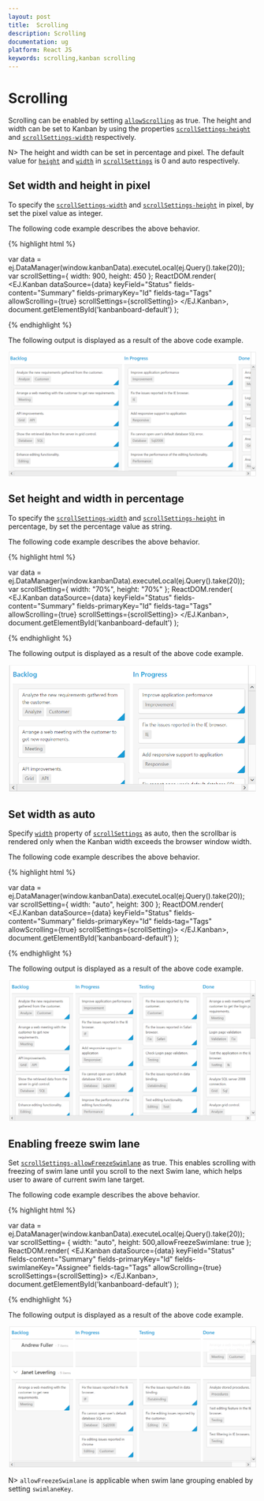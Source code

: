 ```yaml
---
layout: post
title:  Scrolling
description: Scrolling
documentation: ug
platform: React JS
keywords: scrolling,kanban scrolling
---
```


# Scrolling

Scrolling can be enabled by setting [`allowScrolling`](https://help.syncfusion.com/api/js/ejkanban#members:allowscrolling) as true. The height and width can be set to Kanban by using the properties [`scrollSettings-height`](https://help.syncfusion.com/api/js/ejkanban#members:scrollsettings-height) and [`scrollSettings-width`](https://help.syncfusion.com/api/js/ejkanban#members:scrollsettings-width) respectively.

N> The height and width can be set in percentage and pixel. The default value for [`height`](https://help.syncfusion.com/api/js/ejkanban#members:scrollsettings-height) and [`width`](https://help.syncfusion.com/api/js/ejkanban#members:scrollsettings-width) in [`scrollSettings`](https://help.syncfusion.com/api/js/ejkanban#members:scrollsettings) is 0 and auto respectively.

## Set width and height in pixel

To specify the [`scrollSettings-width`](https://help.syncfusion.com/api/js/ejkanban#members:scrollsettings-width) and [`scrollSettings-height`](https://help.syncfusion.com/api/js/ejkanban#members:scrollsettings-height) in pixel, by set the pixel value as integer.

The following code example describes the above behavior.

{% highlight html %}

var data = ej.DataManager(window.kanbanData).executeLocal(ej.Query().take(20));
var scrollSetting={
	        width: 900,
            height: 450
};
ReactDOM.render(
<EJ.Kanban dataSource={data} keyField="Status" fields-content="Summary" fields-primaryKey="Id" fields-tag="Tags" allowScrolling={true} scrollSettings={scrollSetting}>
    <columns>
		<column headerText="Backlog" key="Open"></column>
		<column headerText="In Progress" key="InProgress"></column>
	    <column headerText="Done" key="Close"></column>
	</columns>
</EJ.Kanban>,
   document.getElementById('kanbanboard-default')
);

{% endhighlight %}

The following output is displayed as a result of the above code example.

![](Scrolling_images/scroll_img1.png)

## Set height and width in percentage

To specify the [`scrollSettings-width`](https://help.syncfusion.com/api/js/ejkanban#members:scrollsettings-width) and [`scrollSettings-height`](https://help.syncfusion.com/api/js/ejkanban#members:scrollsettings-height) in percentage, by set the percentage value as string.

The following code example describes the above behavior.


{% highlight html %}

var data = ej.DataManager(window.kanbanData).executeLocal(ej.Query().take(20));
var scrollSetting={
	        width: "70%", height: "70%"
};
ReactDOM.render(
<EJ.Kanban dataSource={data} keyField="Status" fields-content="Summary" fields-primaryKey="Id" fields-tag="Tags" allowScrolling={true} scrollSettings={scrollSetting}>
    <columns>
		<column headerText="Backlog" key="Open"></column>
		<column headerText="In Progress" key="InProgress"></column>
	    <column headerText="Done" key="Close"></column>
	</columns>
</EJ.Kanban>,
   document.getElementById('kanbanboard-default')
);

{% endhighlight %}


The following output is displayed as a result of the above code example.

![](Scrolling_images/scroll_img2.png)

## Set width as auto

Specify [`width`](https://help.syncfusion.com/api/js/ejkanban#members:scrollsettings-width) property of [`scrollSettings`](https://help.syncfusion.com/api/js/ejkanban#members:scrollsettings) as auto, then the scrollbar is rendered only when the Kanban width exceeds the browser window width.

The following code example describes the above behavior.

{% highlight html %}

var data = ej.DataManager(window.kanbanData).executeLocal(ej.Query().take(20));
var scrollSetting={
	        width: "auto", height: 300
};
ReactDOM.render(
<EJ.Kanban dataSource={data} keyField="Status" fields-content="Summary" fields-primaryKey="Id" fields-tag="Tags" allowScrolling={true} scrollSettings={scrollSetting}>
    <columns>
		<column headerText="Backlog" key="Open"></column>
		<column headerText="In Progress" key="InProgress"></column>
	    <column headerText="Done" key="Close"></column>
	</columns>
</EJ.Kanban>,
   document.getElementById('kanbanboard-default')
);

{% endhighlight %}  

The following output is displayed as a result of the above code example.

![](Scrolling_images/scroll_img3.png)

## Enabling freeze swim lane

Set [`scrollSettings-allowFreezeSwimlane`](https://help.syncfusion.com/api/js/ejkanban#members:scrollsettings-allowfreezeswimlane) as true. This enables scrolling with freezing of swim lane until you scroll to the next Swim lane, which helps user to aware of current swim lane target.

The following code example describes the above behavior.

{% highlight html %}

var data = ej.DataManager(window.kanbanData).executeLocal(ej.Query().take(20));
var scrollSetting= { width: "auto", height: 500,allowFreezeSwimlane: true };
ReactDOM.render(
<EJ.Kanban dataSource={data} keyField="Status" fields-content="Summary" fields-primaryKey="Id" fields-swimlaneKey="Assignee" fields-tag="Tags" allowScrolling={true} scrollSettings={scrollSetting}>
    <columns>
		<column headerText="Backlog" key="Open"></column>
		<column headerText="In Progress" key="InProgress"></column>
		<column headerText="Testing" key="Testing"></column>
	    <column headerText="Done" key="Close"></column>
	</columns>
</EJ.Kanban>,
   document.getElementById('kanbanboard-default')
);

{% endhighlight %}

The following output is displayed as a result of the above code example.

![](Scrolling_images/scroll_img4.png)

N> `allowFreezeSwimlane` is applicable when swim lane grouping enabled by setting `swimlaneKey`.

